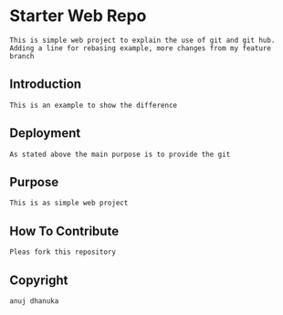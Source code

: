 # Starter Web Repo
	This is simple web project to explain the use of git and git hub.
	Adding a line for rebasing example, more changes from my feature branch

## Introduction
	This is an example to show the difference 

## Deployment
	As stated above the main purpose is to provide the git
## Purpose
	This is as simple web project
## How To Contribute
	Pleas fork this repository 
## Copyright
	anuj dhanuka